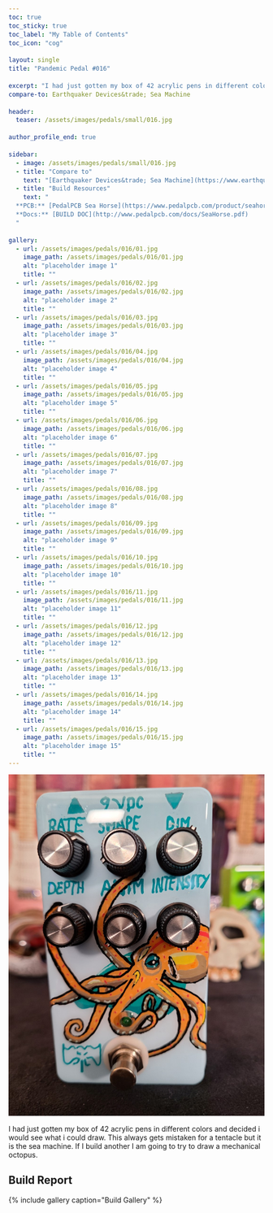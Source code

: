 ```yaml
---
toc: true
toc_sticky: true
toc_label: "My Table of Contents"
toc_icon: "cog"

layout: single
title: "Pandemic Pedal #016"

excerpt: "I had just gotten my box of 42 acrylic pens in different colors and decided i would see what i could draw. This always gets mistaken for a tentacle but it is the sea machine. If I build another I am going to try to draw a mechanical octopus."
compare-to: Earthquaker Devices&trade; Sea Machine

header:
  teaser: /assets/images/pedals/small/016.jpg

author_profile_end: true

sidebar:
  - image: /assets/images/pedals/small/016.jpg
  - title: "Compare to"
    text: "[Earthquaker Devices&trade; Sea Machine](https://www.earthquakerdevices.com/sea-machine)"
  - title: "Build Resources"
    text: "
  **PCB:** [PedalPCB Sea Horse](https://www.pedalpcb.com/product/seahorse/)<br>
  **Docs:** [BUILD DOC](http://www.pedalpcb.com/docs/SeaHorse.pdf)
  "

gallery:
  - url: /assets/images/pedals/016/01.jpg
    image_path: /assets/images/pedals/016/01.jpg
    alt: "placeholder image 1"
    title: ""
  - url: /assets/images/pedals/016/02.jpg
    image_path: /assets/images/pedals/016/02.jpg
    alt: "placeholder image 2"
    title: ""
  - url: /assets/images/pedals/016/03.jpg
    image_path: /assets/images/pedals/016/03.jpg
    alt: "placeholder image 3"
    title: ""
  - url: /assets/images/pedals/016/04.jpg
    image_path: /assets/images/pedals/016/04.jpg
    alt: "placeholder image 4"
    title: ""
  - url: /assets/images/pedals/016/05.jpg
    image_path: /assets/images/pedals/016/05.jpg
    alt: "placeholder image 5"
    title: ""
  - url: /assets/images/pedals/016/06.jpg
    image_path: /assets/images/pedals/016/06.jpg
    alt: "placeholder image 6"
    title: ""
  - url: /assets/images/pedals/016/07.jpg
    image_path: /assets/images/pedals/016/07.jpg
    alt: "placeholder image 7"
    title: ""
  - url: /assets/images/pedals/016/08.jpg
    image_path: /assets/images/pedals/016/08.jpg
    alt: "placeholder image 8"
    title: ""
  - url: /assets/images/pedals/016/09.jpg
    image_path: /assets/images/pedals/016/09.jpg
    alt: "placeholder image 9"
    title: ""
  - url: /assets/images/pedals/016/10.jpg
    image_path: /assets/images/pedals/016/10.jpg
    alt: "placeholder image 10"
    title: ""
  - url: /assets/images/pedals/016/11.jpg
    image_path: /assets/images/pedals/016/11.jpg
    alt: "placeholder image 11"
    title: ""
  - url: /assets/images/pedals/016/12.jpg
    image_path: /assets/images/pedals/016/12.jpg
    alt: "placeholder image 12"
    title: ""
  - url: /assets/images/pedals/016/13.jpg
    image_path: /assets/images/pedals/016/13.jpg
    alt: "placeholder image 13"
    title: ""
  - url: /assets/images/pedals/016/14.jpg
    image_path: /assets/images/pedals/016/14.jpg
    alt: "placeholder image 14"
    title: ""
  - url: /assets/images/pedals/016/15.jpg
    image_path: /assets/images/pedals/016/15.jpg
    alt: "placeholder image 15"
    title: ""
---
```


[![header](/assets/images/pedals/016.jpg)](/assets/images/pedals/016.jpg)

I had just gotten my box of 42 acrylic pens in different colors and decided i would see what i could draw. This always gets mistaken for a tentacle but it is the sea machine. If I build another I am going to try to draw a mechanical octopus.

## Build Report ##

{% include gallery caption="Build Gallery" %}